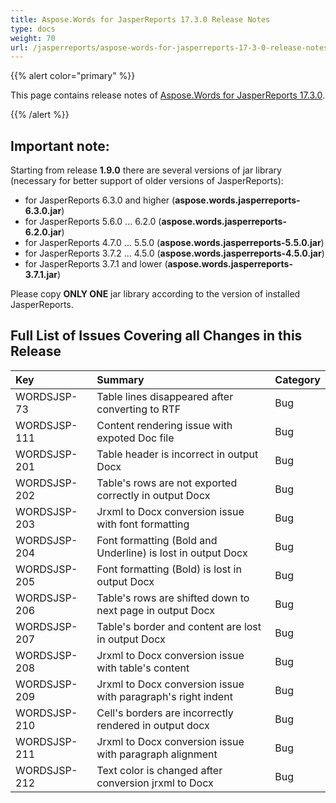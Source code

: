 ```yaml
---
title: Aspose.Words for JasperReports 17.3.0 Release Notes
type: docs
weight: 70
url: /jasperreports/aspose-words-for-jasperreports-17-3-0-release-notes/
---
```


{{% alert color="primary" %}} 

This page contains release notes of [Aspose.Words for JasperReports 17.3.0](https://downloads.aspose.com/words/jasperreports/new-releases/aspose.words-for-jasperreports-17.3.0/).

{{% /alert %}} 
## **Important note:**
Starting from release **1.9.0** there are several versions of jar library (necessary for better support of older versions of JasperReports):

- for JasperReports 6.3.0 and higher (**aspose.words.jasperreports-6.3.0.jar**)
- for JasperReports 5.6.0 ... 6.2.0 (**aspose.words.jasperreports-6.2.0.jar**)
- for JasperReports 4.7.0 ... 5.5.0 (**aspose.words.jasperreports-5.5.0.jar**)
- for JasperReports 3.7.2 ... 4.5.0 (**aspose.words.jasperreports-4.5.0.jar**)
- for JasperReports 3.7.1 and lower (**aspose.words.jasperreports-3.7.1.jar**)

Please copy **ONLY ONE** jar library according to the version of installed JasperReports.
## **Full List of Issues Covering all Changes in this Release**

|**Key**|**Summary**|**Category**|
| :- | :- | :- |
|WORDSJSP-73|Table lines disappeared after converting to RTF|Bug|
|WORDSJSP-111|Content rendering issue with expoted Doc file|Bug|
|WORDSJSP-201|Table header is incorrect in output Docx|Bug|
|WORDSJSP-202|Table's rows are not exported correctly in output Docx|Bug|
|WORDSJSP-203|Jrxml to Docx conversion issue with font formatting|Bug|
|WORDSJSP-204|Font formatting (Bold and Underline) is lost in output Docx|Bug|
|WORDSJSP-205|Font formatting (Bold) is lost in output Docx|Bug|
|WORDSJSP-206|Table's rows are shifted down to next page in output Docx|Bug|
|WORDSJSP-207|Table's border and content are lost in output Docx|Bug|
|WORDSJSP-208|Jrxml to Docx conversion issue with table's content|Bug|
|WORDSJSP-209|Jrxml to Docx conversion issue with paragraph's right indent|Bug|
|WORDSJSP-210|Cell's borders are incorrectly rendered in output docx|Bug|
|WORDSJSP-211|Jrxml to Docx conversion issue with paragraph alignment|Bug|
|WORDSJSP-212|Text color is changed after conversion jrxml to Docx|Bug|

